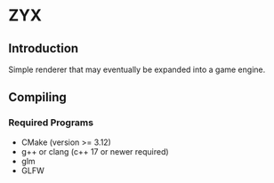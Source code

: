# ZYX

## Introduction
Simple renderer that may eventually be expanded into a game engine.

## Compiling
### Required Programs
- CMake (version >= 3.12)
- g++ or clang (c++ 17 or newer required)
- glm
- GLFW
